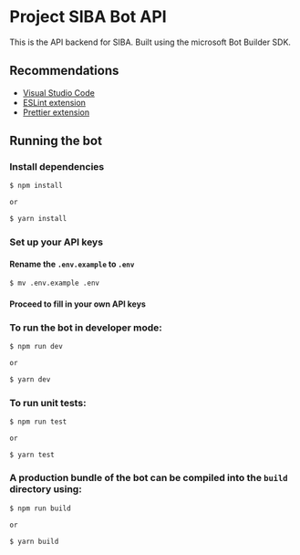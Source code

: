# Project SIBA Bot API

This is the API backend for SIBA. Built using the microsoft Bot Builder SDK.

## Recommendations

- [Visual Studio Code](https://code.visualstudio.com)
- [ESLint extension](https://marketplace.visualstudio.com/items?itemName=dbaeumer.vscode-eslint)
- [Prettier extension](https://marketplace.visualstudio.com/items?itemName=esbenp.prettier-vscode)

## Running the bot

### Install dependencies
```sh
$ npm install

or

$ yarn install
```

### Set up your API keys

#### Rename the `.env.example` to `.env`
```sh
$ mv .env.example .env
```

#### Proceed to fill in your own API keys

### To run the bot in developer mode:
```sh
$ npm run dev

or

$ yarn dev
```

### To run unit tests:
```sh
$ npm run test

or

$ yarn test
```

### A production bundle of the bot can be compiled into the `build` directory using:
```sh
$ npm run build

or

$ yarn build
```